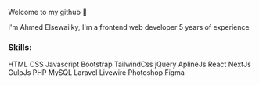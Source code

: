 Welcome to my github 👋 

I'm Ahmed Elsewailky, I'm a frontend web developer 5 years of experience

### Skills:
HTML
CSS
Javascript
Bootstrap
TailwindCss
jQuery
AplineJs
React
NextJs
GulpJs
PHP
MySQL
Laravel
Livewire
Photoshop
Figma
